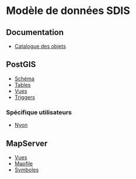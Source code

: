 Modèle de données SDIS
======================

Documentation
-------------

* [Catalogue des objets](doc/catalog.md)

PostGIS
-------

* [Schéma](sql/01_schema.sql)
* [Tables](sql/02_tables.sql)
* [Vues](sql/03_views.sql)
* [Triggers](sql/04_triggers.sql)

### Spécifique utilisateurs

* [Nyon](sql/nyon.sql)

MapServer
---------

* [Vues](mapserver/views.sql)
* [Mapfile](mapserver/mapfile.map.in)
* [Symboles](mapserver/symbols.sym)
